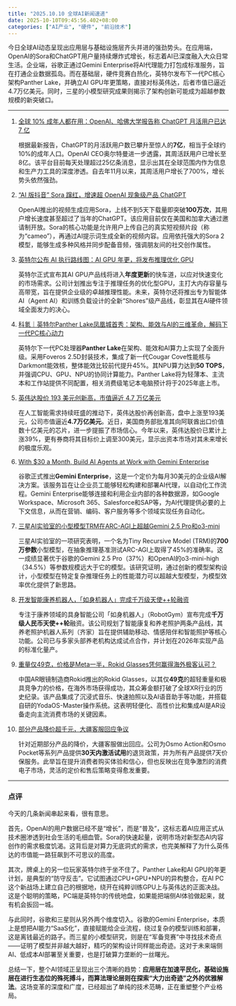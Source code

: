 ```yaml
---
title: "2025.10.10 全球AI新闻速递"
date: 2025-10-10T09:45:56.402+08:00
categories: ["AI产业", "硬件", "前沿技术"]
---
```


今日全球AI动态呈现出应用层与基础设施层齐头并进的强劲势头。在应用端，OpenAI的Sora和ChatGPT用户量持续爆炸式增长，标志着AI已深度融入大众日常生活。企业端，谷歌正通过Gemini Enterprise将AI代理能力打包成标准服务，旨在打通企业数据孤岛。而在基础层，硬件竞赛白热化，英特尔发布下一代PC核心架构Panther Lake，并确立AI GPU年更策略，直接对标英伟达，后者市值已逼近4.7万亿美元。同时，三星的小模型研究成果则揭示了架构创新可能成为超越参数规模的新突破口。

---

1.  [全球 10% 成年人都在用：OpenAI、哈佛大学报告称 ChatGPT 月活用户已达 7 亿](https://www.ithome.com/0/888/363.htm)

    根据最新报告，ChatGPT的月活跃用户数已攀升至惊人的**7亿**，相当于全球约10%的成年人口。OpenAI CEO奥尔特曼进一步透露，其周活跃用户已增长至8亿。该平台目前每天处理超过25亿条消息，显示出其在全球范围内作为信息和生产力工具的深度渗透。自去年11月以来，其周活用户增长了700%，增长势头依然强劲。

2.  [“AI 版抖音” Sora 蹿红，增速超 OpenAI 现象级产品 ChatGPT](https://www.ithome.com/0/888/353.htm)

    OpenAI推出的视频生成应用Sora，上线不到5天下载量即突破**100万次**，其用户增长速度甚至超过了当年的ChatGPT。该应用目前仅在美国和加拿大通过邀请制开放。Sora的核心功能是允许用户上传自己的真实短视频片段（称为“cameo”），再通过AI提示词生成全新的视频内容。应用依托强大的Sora 2模型，能够生成多种风格并同步配备音频，强调朋友间的社交创作属性。

3.  [英特尔公布 AI 执行路线图：AI GPU 年更，将发布推理优化 GPU](https://www.ithome.com/0/888/319.htm)

    英特尔正式宣布其AI GPU产品线将进入**年度更新**的快车道，以应对快速变化的市场需求。公司计划推出专注于推理任务的优化型GPU，主打大内存容量与高带宽，旨在提供企业级的卓越推理性能。未来，英特尔还将推出专为智能体AI（Agent AI）和训练负载设计的全新“Shores”级产品线，彰显其在AI硬件领域全面发力的决心。

4.  [科氪｜英特尔Panther Lake凤凰城首秀：架构、能效与AI的三维革命，解码下一代PC核心动力](https://www.ithome.com/0/888/319.htm)

    英特尔下一代PC处理器**Panther Lake**在架构、能效和AI算力上实现了全面升级。采用Foveros 2.5D封装技术，集成了新一代Cougar Cove性能核与Darkmont能效核，整体能效比较前代提升45%。其NPU算力达到**50 TOPS**，并强调CPU、GPU、NPU的协同计算能力。Panther Lake将为轻薄本、主流本和工作站提供不同配置，相关消费级笔记本电脑预计将于2025年底上市。

5.  [英伟达股价 193 美元创新高，市值逼近 4.7 万亿美元](https://www.ithome.com/0/888/345.htm)

    在人工智能需求持续旺盛的推动下，英伟达股价再创新高，盘中上涨至193美元，公司市值逼近**4.7万亿美元**。近日，美国商务部批准其向阿联酋出口价值数十亿美元的芯片，进一步提振了市场信心。今年以来，英伟达股价已累计上涨39%，更有券商将其目标价上调至300美元，显示出资本市场对其未来增长的极度乐观。

6.  [With $30 a Month, Build AI Agents at Work with Gemini Enterprise](https://analyticsindiamag.com/ai-news-updates/with-30-a-month-build-ai-agents-at-work-with-gemini-enterprise/)

    谷歌正式推出**Gemini Enterprise**，这是一个定价为每月30美元的企业级AI解决方案。该服务旨在让企业员工能够轻松构建和部署AI代理，以自动化工作流程。Gemini Enterprise能够连接和利用企业内部的各种数据源，如Google Workspace、Microsoft 365、Salesforce和SAP等，为AI代理提供必要的上下文信息，从而在营销、编码、客户服务等多个领域实现任务自动化。

7.  [三星AI实验室的小型模型TRM在ARC-AGI上超越Gemini 2.5 Pro和o3-mini](https://analyticsindiamag.com/ai-news-updates/tiny-model-from-samsung-ai-lab-beats-gemini-2-5-pro-o3-mini-on-arc-agi/)

    三星AI实验室的一项研究表明，一个名为Tiny Recursive Model (TRM)的**700万参数**小型模型，在抽象推理基准测试ARC-AGI上取得了45%的准确率。这一成绩显著优于谷歌的Gemini 2.5 Pro（37%）和OpenAI的o3-mini-high（34.5%）等参数规模远大于它的模型。该研究证明，通过创新的模型架构设计，小型模型在特定复杂推理任务上的性能潜力可以超越大型模型，为模型效率优化提供了新思路。

8.  [开发智能康养机器人，「如身机器人」完成千万级天使++轮融资](https://36kr.com/p/3501633263164548?f=rss)

    专注于康养领域的具身智能公司「如身机器人」（RobotGym）宣布完成**千万级人民币天使++轮**融资。该公司规划了智能康复和养老照护两条产品线，其养老照护机器人系列（齐家）旨在提供辅助移动、情感陪伴和智能照护等核心功能。公司已与多家头部养老机构达成试点合作，并计划在2026年实现产品的标准化量产。

9.  [重量仅49克，价格是Meta一半，Rokid Glasses凭何赢得海外极客认可？](https://36kr.com/p/3501783934262150?f=rss)

    中国AR眼镜制造商Rokid推出的Rokid Glasses，以其仅**49克**的超轻重量和极具竞争力的价格，在海外市场获得成功，其众筹金额打破了全球XR行业的历史纪录。该产品集成了沉浸式音乐、快速拍照以及AI语音助手等功能，并搭载自研的YodaOS-Master操作系统。这表明轻便化、高性价比和集成AI是AR设备走向主流消费市场的关键因素。

10. [部分产品降价超千元，大疆客服回应争议](https://36kr.com/p/3502604864035971?f=rss)

    针对近期部分产品的降价，大疆客服做出回应。公司为Osmo Action和Osmo Pocket等系列产品提供**30天内激活试用**的退货政策，并为所有产品提供7天价保服务。此举旨在提升消费者购买体验和信心，但也反映出在竞争激烈的消费电子市场，灵活的定价和售后策略变得愈发重要。

---

### 点评

今天的几条新闻串起来看，很有意思。

首先，OpenAI的用户数据已经不是“增长”，而是“普及”，这标志着AI应用正式从技术圈渗透到社会生活的毛细血管。Sora的快速起量，说明市场对新型态AI内容创作的需求极度饥渴。这背后是对算力无底洞式的需求，也完美解释了为什么英伟达的市值能一路狂飙到不可思议的高度。

其次，牌桌上的另一位玩家英特尔终于坐不住了。Panther Lake和AI GPU的年更计划，是典型的“防守反击”。它试图通过CPU+GPU+NPU的异构整合，在AI PC这个新战场上建立自己的根据地，绕开在纯粹训练GPU上与英伟达的正面决战。这是个聪明的策略，PC端是英特尔的传统地盘，如果能把端侧AI体验做起来，就有机会扳回一城。

与此同时，谷歌和三星则从另外两个维度切入。谷歌的Gemini Enterprise，本质上是想把AI能力“SaaS化”，直接赋能给企业流程，绕过复杂的模型训练和部署，这是离钱最近的路子。而三星的小模型研究，则是在“军备竞赛”中寻找技术奇点——证明了模型并非越大越好，精巧的架构设计同样能出奇迹。这对于未来端侧AI、低成本AI部署至关重要，也是打破算力垄断的一丝曙光。

总结一下，整个AI领域正呈现出三个清晰的趋势：**应用层在加速平民化，基础设施层在进行生态位的殊死搏斗，而算法理论层则在探索“大力出奇迹”之外的优雅解法**。这场变革的深度和广度，已经超出了单纯的技术范畴，正在重塑整个产业格局。